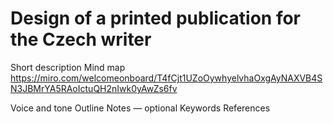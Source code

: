
# Design of a printed publication for the Czech writer
Short description
Mind map
https://miro.com/welcomeonboard/T4fCjt1UZoOywhyelvhaOxgAyNAXVB4SN3JBMrYA5RAoIctuQH2nIwk0yAwZs6fv


Voice and tone
Outline
Notes — optional
Keywords
References
